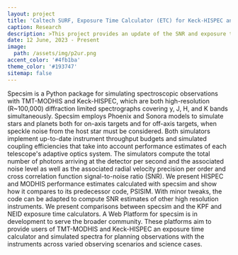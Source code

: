 ```yaml
---
layout: project
title: 'Caltech SURF, Exposure Time Calculator (ETC) for Keck‑HISPEC and TMT‑MODHIS'
caption: Research
description: >This project provides an update of the SNR and exposure time calculation tool and its web platform for Keck-HISPEC as well as TMT-MODHIS.
date: 12 June, 2023 - Present
image: 
  path: /assets/img/p2ur.png
accent_color: '#4fb1ba'
theme_color: '#193747'
sitemap: false
---
```

Specsim is a Python package for simulating spectroscopic observations with TMT-MODHIS and Keck-HISPEC, which are both high-resolution (R~100,000) diffraction limited spectrographs covering y, J, H, and K bands simultaneously. Specsim employs Phoenix and Sonora models to simulate stars and planets both for on-axis targets and for off-axis targets, when speckle noise from the host star must be considered. Both simulators implement up-to-date instrument throughput budgets and simulated coupling efficiencies that take into account performance estimates of each telescope's adaptive optics system. The simulators compute the total number of photons arriving at the detector per second and the associated noise level as well as the associated radial velocity precision per order and cross correlation function signal-to-noise ratio (SNR). We present HISPEC and MODHIS performance estimates calculated with specsim and show how it compares to its predecessor code, PSISIM. With minor tweaks, the code can be adapted to compute SNR estimates of other high resolution instruments. We present comparisons between specsim and the KPF and NEID exposure time calculators. A Web Platform for specsim is in development to serve the broader community. These platforms aim to provide users of TMT-MODHIS and Keck-HISPEC an exposure time calculator and simulated spectra for planning observations with the instruments across varied observing scenarios and science cases.
